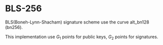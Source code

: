 # BLS-256

BLS(Boneh-Lynn-Shacham) signature scheme use the curve alt_bn128 (bn256).

This implementation use $G_1$ points for public keys, $G_2$ points for signatures.
